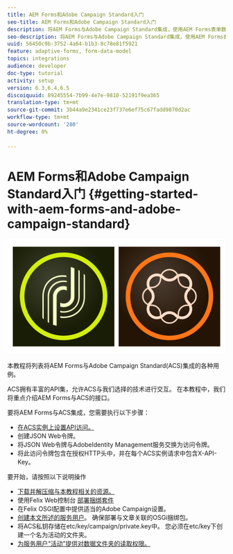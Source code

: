 ```yaml
---
title: AEM Forms和Adobe Campaign Standard入门
seo-title: AEM Forms和Adobe Campaign Standard入门
description: 将AEM Forms与Adobe Campaign Standard集成，使用AEM Forms表单数据模型获取ACS活动用户档案信息等。
seo-description: 将AEM Forms与Adobe Campaign Standard集成，使用AEM Forms表单数据模型获取ACS活动用户档案信息等。
uuid: 56450c9b-3752-4a64-b1b3-8c78e81f5921
feature: adaptive-forms, form-data-model
topics: integrations
audience: developer
doc-type: tutorial
activity: setup
version: 6.3,6.4,6.5
discoiquuid: 89245554-7b99-4e7e-9810-52191f9ea365
translation-type: tm+mt
source-git-commit: 3b44a9e2341ce23f737e6ef75c67fadd9870d2ac
workflow-type: tm+mt
source-wordcount: '280'
ht-degree: 0%

---
```



# AEM Forms和Adobe Campaign Standard入门 {#getting-started-with-aem-forms-and-adobe-campaign-standard}

![formsandcampaign](assets/helpx-cards-forms.png)

本教程将列表将AEM Forms与Adobe Campaign Standard(ACS)集成的各种用例。

ACS拥有丰富的API集，允许ACS与我们选择的技术进行交互。 在本教程中，我们将重点介绍AEM Forms与ACS的接口。

要将AEM Forms与ACS集成，您需要执行以下步骤：

* [在ACS实例上设置API访问。](https://docs.campaign.adobe.com/doc/standard/en/api/ACS_API.html#setting-up-api-access)
* 创建JSON Web令牌。
* 将JSON Web令牌与AdobeIdentity Management服务交换为访问令牌。
* 将此访问令牌包含在授权HTTP头中，并在每个ACS实例请求中包含X-API-Key。

要开始，请按照以下说明操作

* [下载并解压缩与本教程相关的资源。](assets/aem-forms-and-acs-bundles.zip)
* 使用Felix Web控制台 [部署捆绑套件](http://localhost:4502/system/console/bundles)
* 在Felix OSGI配置中提供适当的Adobe Campaign设置。
* [创建本文所述的服务用户](/help/forms/adaptive-forms/service-user-tutorial-develop.md)。 确保部署与文章关联的OSGi捆绑包。
* 将ACS私钥存储在etc/key/campaign/private.key中。 您必须在etc/key下创建一个名为活动的文件夹。
* [为服务用户“活动”提供对数据文件夹的读取权限。](http://localhost:4502/useradmin)
